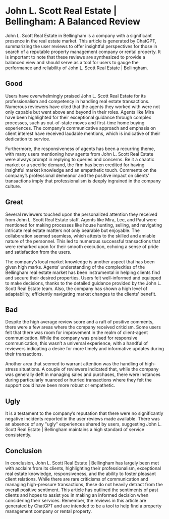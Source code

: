 # John L. Scott Real Estate | Bellingham: A Balanced Review

John L. Scott Real Estate in Bellingham is a company with a significant presence in the real estate market. This article is generated by ChatGPT, summarizing the user reviews to offer insightful perspectives for those in search of a reputable property management company or rental property. It is important to note that these reviews are synthesized to provide a balanced view and should serve as a tool for users to gauge the performance and reliability of John L. Scott Real Estate | Bellingham.

## Good

Users have overwhelmingly praised John L. Scott Real Estate for its professionalism and competency in handling real estate transactions. Numerous reviewers have cited that the agents they worked with were not only capable but went above and beyond in their roles. Agents like Mira have been highlighted for their exceptional guidance through complex processes, such as out-of-state moves and first-time home buying experiences. The company’s communicative approach and emphasis on client interest have received laudable mentions, which is indicative of their dedication to service.

Furthermore, the responsiveness of agents has been a recurring theme, with many users mentioning how agents from John L. Scott Real Estate were always prompt in replying to queries and concerns. Be it a chaotic market or a specific demand, the firm has been credited for having insightful market knowledge and an empathetic touch. Comments on the company’s professional demeanor and the positive impact on clients' transactions imply that professionalism is deeply ingrained in the company culture.

## Great

Several reviewers touched upon the personalized attention they received from John L. Scott Real Estate staff. Agents like Mira, Lee, and Paul were mentioned for making processes like house hunting, selling, and navigating intricate real estate matters not only bearable but enjoyable. The collaboration seemed seamless, which attests to the skilled and amiable nature of the personnel. This led to numerous successful transactions that were remarked upon for their smooth execution, echoing a sense of pride and satisfaction from the users.

The company’s local market knowledge is another aspect that has been given high marks. Agents’ understanding of the complexities of the Bellingham real estate market has been instrumental in helping clients find and secure their desired properties. Users felt well-informed and equipped to make decisions, thanks to the detailed guidance provided by the John L. Scott Real Estate team. Also, the company has shown a high level of adaptability, efficiently navigating market changes to the clients' benefit.

## Bad

Despite the high average review score and a raft of positive comments, there were a few areas where the company received criticism. Some users felt that there was room for improvement in the realm of client-agent communication. While the company was praised for responsive communication, this wasn’t a universal experience, with a handful of reviewers indicating a desire for more timely and informative updates during their transactions.

Another area that seemed to warrant attention was the handling of high-stress situations. A couple of reviewers indicated that, while the company was generally deft in managing sales and purchases, there were instances during particularly nuanced or hurried transactions where they felt the support could have been more robust or empathetic.

## Ugly

It is a testament to the company’s reputation that there were no significantly negative incidents reported in the user reviews made available. There was an absence of any "ugly" experiences shared by users, suggesting John L. Scott Real Estate | Bellingham maintains a high standard of service consistently.

## Conclusion

In conclusion, John L. Scott Real Estate | Bellingham has largely been met with acclaim from its clients, highlighting their professionalism, exceptional real estate knowledge, responsiveness, and the ability to foster pleasant client relations. While there are rare criticisms of communication and managing high-pressure transactions, these do not heavily detract from the overall positive sentiment. This article has outlined the sentiments of past clients and hopes to assist you in making an informed decision when considering their services. Remember, the reviews in this article are generated by ChatGPT and are intended to be a tool to help find a property management company or rental property.
